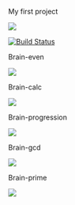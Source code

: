 My first project

<a href="https://codeclimate.com/github/codeclimate/codeclimate/maintainability"><img src="https://api.codeclimate.com/v1/badges/a99a88d28ad37a79dbf6/maintainability" /></a>


[![Build Status](https://travis-ci.com/travis-ci/travis-web.svg?branch=master)](https://travis-ci.com/travis-ci/travis-web)

Brain-even

<a href="https://asciinema.org/a/bqbmJaBVBD27PuiXYvFpJJA1q" target="_blank"><img src="https://asciinema.org/a/bqbmJaBVBD27PuiXYvFpJJA1q.svg" /></a>

Brain-calc

<a href="https://asciinema.org/a/XOlwxZuBMVq1kjd61heb4gtzf" target="_blank"><img src="https://asciinema.org/a/XOlwxZuBMVq1kjd61heb4gtzf.svg" /></a>


Brain-progression

<a href="https://asciinema.org/a/WRCekNp0KDAI5yTeQSJJGcTXZ" target="_blank"><img src="https://asciinema.org/a/WRCekNp0KDAI5yTeQSJJGcTXZ.svg" /></a>



Brain-gcd

<a href="https://asciinema.org/a/gTgm9W7MJmqnj8MyUIHGoUIGy" target="_blank"><img 
src="https://asciinema.org/a/gTgm9W7MJmqnj8MyUIHGoUIGy.svg" /></a>

Brain-prime

<a href="https://asciinema.org/a/2vrukR6VCcK8XKTVZ5nBJvfc0" target="_blank"><img src="https://asciinema.org/a/2vrukR6VCcK8XKTVZ5nBJvfc0.svg" /></a>
